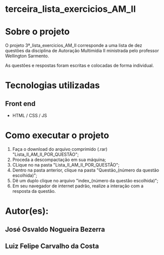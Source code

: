 # terceira_lista_exercicios_AM_II

# Sobre o projeto

O projeto 3ª_lista_exercicios_AM_II corresponde a uma lista de dez questões da disciplina de Autoração Multimídia II ministrada pelo professor Wellington Sarmento.

As questões e respostas foram escritas e colocadas de forma individual.

# Tecnologias utilizadas

## Front end
- HTML / CSS / JS 


# Como executar o projeto

1. Faça o download do arquivo comprimido (.rar) "Lista_II_AM_II_POR_QUESTÃO";
2. Proceda a descompactação em sua máquina;
3. CLique no na pasta "Lista_II_AM_II_POR_QUESTÃO";
4. Dentro na pasta anterior, clique na pasta "Questão_(número da questão escolhida)";
5. Dê um duplo clique no arquivo "index_(número da questão escolhida)";
6. Em seu navegador de internet padrão, realize a interação com a resposta da questão.


# Autor(es):

## José Osvaldo Nogueira Bezerra
## Luiz Felipe Carvalho da Costa


